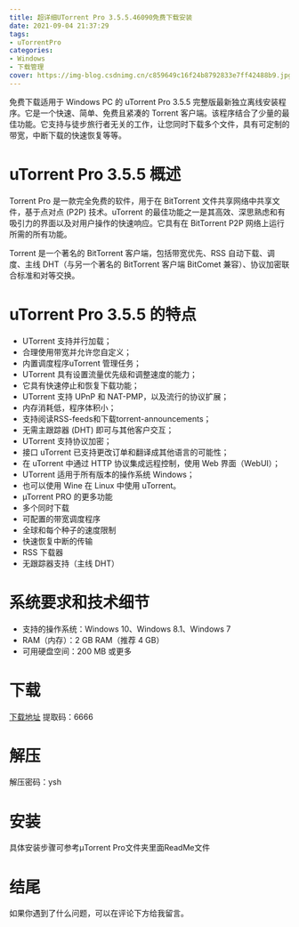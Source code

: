 ```yaml
---
title: 超详细UTorrent Pro 3.5.5.46090免费下载安装
date: 2021-09-04 21:37:29
tags:
- uTorrentPro
categories: 
- Windows
- 下载管理
cover: https://img-blog.csdnimg.cn/c859649c16f24b8792833e7ff42488b9.jpg
---
```


免费下载适用于 Windows PC 的 uTorrent Pro 3.5.5 完整版最新独立离线安装程序。它是一个快速、简单、免费且紧凑的 Torrent 客户端。该程序结合了少量的最佳功能。它支持与徒步旅行者无关的工作，让您同时下载多个文件，具有可定制的带宽，中断下载的快速恢复等等。

# uTorrent Pro 3.5.5 概述
Torrent Pro 是一款完全免费的软件，用于在 BitTorrent 文件共享网络中共享文件，基于点对点 (P2P) 技术。uTorrent 的最佳功能之一是其高效、深思熟虑和有吸引力的界面以及对用户操作的快速响应。它具有在 BitTorrent P2P 网络上运行所需的所有功能。

Torrent 是一个著名的 BitTorrent 客户端，包括带宽优先、RSS 自动下载、调度、主线 DHT（与另一个著名的 BitTorrent 客户端 BitComet 兼容）、协议加密联合标准和对等交换。

# uTorrent Pro 3.5.5 的特点
- UTorrent 支持并行加载；
- 合理使用带宽并允许您自定义；
- 内置调度程序uTorrent 管理任务；
- UTorrent 具有设置流量优先级和调整速度的能力；
- 它具有快速停止和恢复下载功能；
- UTorrent 支持 UPnP 和 NAT-PMP，以及流行的协议扩展；
- 内存消耗低，程序体积小；
- 支持阅读RSS-feeds和下载torrent-announcements；
- 无需主跟踪器 (DHT) 即可与其他客户交互；
- UTorrent 支持协议加密；
- 接口 uTorrent 已支持更改订单和翻译成其他语言的可能性；
- 在 uTorrent 中通过 HTTP 协议集成远程控制，使用 Web 界面（WebUI）；
- UTorrent 适用于所有版本的操作系统 Windows；
- 也可以使用 Wine 在 Linux 中使用 uTorrent。
- µTorrent PRO 的更多功能
- 多个同时下载
- 可配置的带宽调度程序
- 全球和每个种子的速度限制
- 快速恢复中断的传输
- RSS 下载器
- 无跟踪器支持（主线 DHT）

# 系统要求和技术细节
- 支持的操作系统：Windows 10、Windows 8.1、Windows 7
- RAM（内存）：2 GB RAM（推荐 4 GB）
- 可用硬盘空间：200 MB 或更多

# 下载
[下载地址](https://pan.baidu.com/s/1o_JMjpdkJmXGUbBboCDmBg)
提取码：6666

# 解压
解压密码：ysh

# 安装
具体安装步骤可参考µTorrent Pro文件夹里面ReadMe文件

# 结尾
如果你遇到了什么问题，可以在评论下方给我留言。










